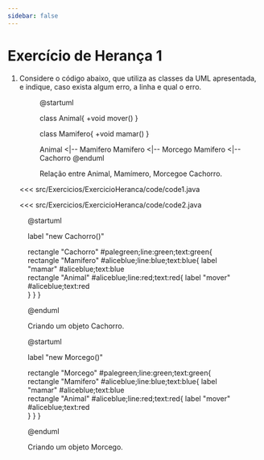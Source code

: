 ```yaml
---
sidebar: false
---
```


# Exercício de Herança 1

1. Considere o código abaixo, que utiliza as classes da UML apresentada, e indique, caso exista algum erro, a linha e qual o erro.

    <figure>

    @startuml

    class Animal{
        +void mover()
    }

    class Mamifero{
        +void mamar()
    }

    Animal <|-- Mamifero
    Mamifero <|-- Morcego
    Mamifero <|-- Cachorro
    @enduml

    <figcaption>Relação entre Animal, Mamímero, Morcegoe Cachorro.</figcaption>
    </figure>

    
    <<< src/Exercicios/ExercicioHeranca/code/code1.java
    
    <<< src/Exercicios/ExercicioHeranca/code/code2.java


<figure>


@startuml 

label "new Cachorro()"

rectangle "Cachorro" #palegreen;line:green;text:green{
    rectangle "Mamifero" #aliceblue;line:blue;text:blue{
        label "mamar" #aliceblue;text:blue   
        rectangle "Animal" #aliceblue;line:red;text:red{
            label "mover" #aliceblue;text:red   
        }
    }
} 

@enduml

<figcaption>Criando um objeto Cachorro.</figcaption>
</figure>

<figure>

@startuml 

label "new Morcego()"

rectangle "Morcego" #palegreen;line:green;text:green{
    rectangle "Mamifero" #aliceblue;line:blue;text:blue{
        label "mamar" #aliceblue;text:blue   
        rectangle "Animal" #aliceblue;line:red;text:red{
            label "mover" #aliceblue;text:red   
        }
    }
} 

@enduml

<figcaption>Criando um objeto Morcego.</figcaption>
</figure>

